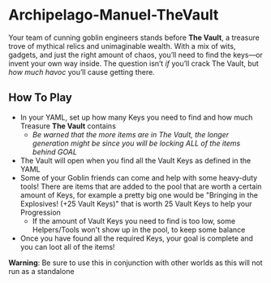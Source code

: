 # Archipelago-Manuel-TheVault

Your team of cunning goblin engineers stands before **The Vault**, a treasure trove of mythical relics and unimaginable wealth. With a mix of wits, gadgets, and just the right amount of chaos, you’ll need to find the keys—or invent your own way inside. The question isn’t *if* you’ll crack The Vault, but *how much havoc* you’ll cause getting there.

## How To Play
* In your YAML, set up how many Keys you need to find and how much Treasure **The Vault** contains
  * *Be warned that the more items are in The Vault, the longer generation might be since you will be locking ALL of the items behind GOAL*
* The Vault will open when you find all the Vault Keys as defined in the YAML
* Some of your Goblin friends can come and help with some heavy-duty tools! There are items that are added to the pool that are worth a certain amount of Keys, for example a pretty big one would be "Bringing in the Explosives! (+25 Vault Keys)" that is worth 25 Vault Keys to help your Progression
  * If the amount of Vault Keys you need to find is too low, some Helpers/Tools won't show up in the pool, to keep some balance  
* Once you have found all the required Keys, your goal is complete and you can loot all of the items!

**Warning**: Be sure to use this in conjunction with other worlds as this will not run as a standalone
